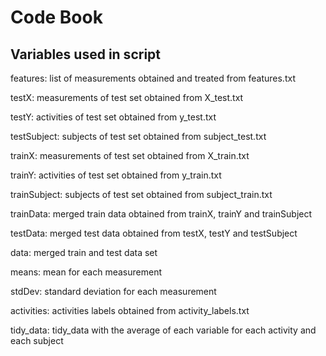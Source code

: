 # Code Book

## Variables used in script

features: list of measurements obtained and treated from features.txt

testX: measurements of test set obtained from X_test.txt

testY: activities of test set obtained from y_test.txt

testSubject: subjects of test set obtained from subject_test.txt

trainX: measurements of test set obtained from X_train.txt

trainY: activities of test set obtained from y_train.txt

trainSubject: subjects of test set obtained from subject_train.txt

trainData: merged train data obtained from trainX, trainY and trainSubject

testData: merged test data obtained from testX, testY and testSubject

data: merged train and test data set

means: mean for each measurement

stdDev: standard deviation for each measurement

activities: activities labels obtained from activity_labels.txt

tidy_data: tidy_data with the average of each variable for each activity and each subject
